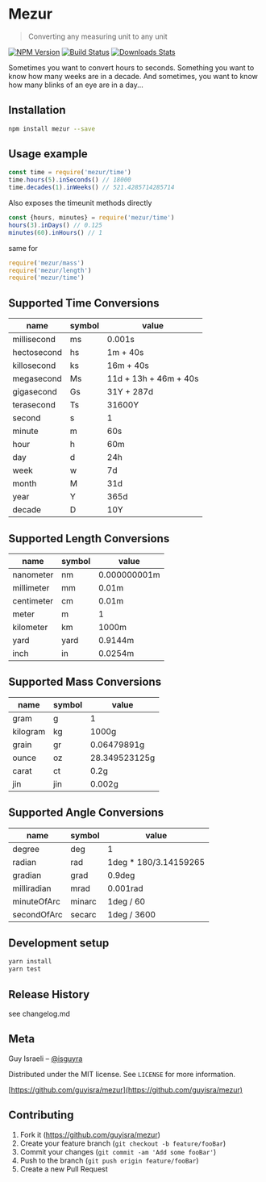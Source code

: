 # Mezur
> Converting any measuring unit to any unit

[![NPM Version][npm-image]][npm-url]
[![Build Status][travis-image]][travis-url]
[![Downloads Stats][npm-downloads]][npm-url]

Sometimes you want to convert hours to seconds. Something you want to know how many
weeks are in a decade. And sometimes, you want to know how many blinks of an eye are in a day...

## Installation


```sh
npm install mezur --save
```

## Usage example

```javascript
const time = require('mezur/time')
time.hours(5).inSeconds() // 18000
time.decades(1).inWeeks() // 521.4285714285714 
```

Also exposes the timeunit methods directly

```javascript
const {hours, minutes} = require('mezur/time')
hours(3).inDays() // 0.125
minutes(60).inHours() // 1
```

same for  
```javascript
require('mezur/mass')
require('mezur/length')
require('mezur/time')
```

## Supported Time Conversions

|name|symbol|value|
|----|----|----|
|millisecond|ms|0.001s|
|hectosecond|hs|1m + 40s|
|killosecond|ks|16m + 40s|
|megasecond|Ms|11d + 13h + 46m + 40s|
|gigasecond|Gs|31Y + 287d|
|terasecond|Ts|31600Y|
|second|s|1|
|minute|m|60s|
|hour|h|60m|
|day|d|24h|
|week|w|7d|
|month|M|31d|
|year|Y|365d|
|decade|D|10Y|

## Supported Length Conversions

|name|symbol|value|
|----|----|----|
|nanometer|nm|0.000000001m|
|millimeter|mm|0.01m|
|centimeter|cm|0.01m|
|meter|m|1|
|kilometer|km|1000m|
|yard|yard|0.9144m|
|inch|in|0.0254m|

## Supported Mass Conversions

|name|symbol|value|
|----|----|----|
|gram|g|1|
|kilogram|kg|1000g|
|grain|gr|0.06479891g|
|ounce|oz|28.349523125g|
|carat|ct|0.2g|
|jin|jin|0.002g|

## Supported Angle Conversions

|name|symbol|value|
|----|----|----|
|degree|deg|1|
|radian|rad|1deg * 180/3.14159265|
|gradian|grad|0.9deg|
|milliradian|mrad|0.001rad|
|minuteOfArc|minarc|1deg / 60|
|secondOfArc|secarc|1deg / 3600|
## Development setup


```sh
yarn install 
yarn test
```

## Release History

see changelog.md

## Meta

Guy Israeli – [@isguyra](https://twitter.com/isguyra)

Distributed under the MIT license. See ``LICENSE`` for more information.

[https://github.com/guyisra/mezur](https://github.com/guyisra/mezur)

## Contributing

1. Fork it (<https://github.com/guyisra/mezur>)
2. Create your feature branch (`git checkout -b feature/fooBar`)
3. Commit your changes (`git commit -am 'Add some fooBar'`)
4. Push to the branch (`git push origin feature/fooBar`)
5. Create a new Pull Request

<!-- Markdown link & img dfn's -->
[npm-image]: https://img.shields.io/npm/v/mezur.svg?style=flat-square
[npm-url]: https://npmjs.org/package/mezur
[npm-downloads]: https://img.shields.io/npm/dm/mezur.svg?style=flat-square
[travis-image]: https://img.shields.io/travis/guyisra/mezur/master.svg?style=flat-square
[travis-url]: https://travis-ci.org/guyisra/mezur